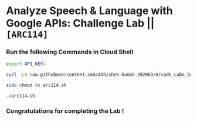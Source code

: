 # Analyze Speech & Language with Google APIs: Challenge Lab || `[ARC114]`

### Run the following Commands in Cloud Shell

```bash
export API_KEY=
```
```bash
curl -LO raw.githubusercontent.com/Abhishek-kumar-202063/Arcade_Labs_Solutions/main/Analyze%20Speech%20%26%20Language%20with%20Google%20APIs%20Challenge%20Lab/arc114.sh

sudo chmod +x arc114.sh

./arc114.sh
```

### Congratulations for completing the Lab !